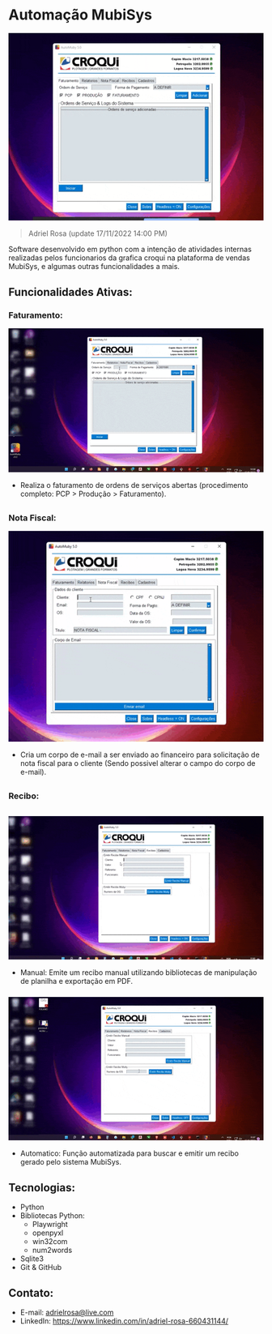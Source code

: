 # Automação MubiSys

![preview](./.github/preview1-exibicao.gif)

> Adriel Rosa (update 17/11/2022  14:00 PM)

Software desenvolvido em python com a intenção de atividades internas realizadas pelos funcionarios da grafica croqui na plataforma de vendas MubiSys, e algumas outras funcionalidades a mais.

## Funcionalidades Ativas: 

### Faturamento:

![preview](./.github/preview2-baixa.gif)

- Realiza o faturamento de ordens de serviços abertas (procedimento completo: PCP > Produção > Faturamento).

##

### Nota Fiscal:

![preview](./.github/preview3-notafiscal.gif)

- Cria um corpo de e-mail a ser enviado ao financeiro para solicitação de nota fiscal para o cliente (Sendo possivel alterar o campo do corpo de e-mail).

##

###  Recibo:

##

  ![preview](./.github/preview4-recibomanual.gif)
  
  - Manual: Emite um recibo manual utilizando bibliotecas de manipulação de planilha e exportação em PDF. 
  
  ###
  
  ![preview](./.github/preview5-recibomuby.gif)
  
  - Automatico: Função automatizada para buscar e emitir um recibo gerado pelo sistema MubiSys.
  
  ###
  
 ##
 
 ## Tecnologias:
 - Python
 - Bibliotecas Python: 
   - Playwright
   - openpyxl
   - win32com
   - num2words
 - Sqlite3
 - Git & GitHub
 
 ## Contato:
 
 - E-mail: adrielrosa@live.com 
 - LinkedIn: https://www.linkedin.com/in/adriel-rosa-660431144/
